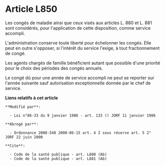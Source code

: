 # Article L850

Les congés de maladie ainsi que ceux visés aux articles L. 880 et L. 881 sont considérés, pour l'application de cette
disposition, comme service accompli.

L'administration conserve toute liberté pour échelonner les congés. Elle peut en outre s'opposer, si l'intérêt du service
l'exige, à tout fractionnement de congé.

Les agents chargés de famille bénéficient autant que possible d'une priorité pour le choix des périodes des congés annuels.

Le congé dû pour une année de service accompli ne peut se reporter sur l'année suivante sauf autorisation exceptionnelle
donnée par le chef de service.

**Liens relatifs à cet article**

	**Modifié par**:

	  - Loi n°86-33 du 9 janvier 1986 - art. 133 () JORF 11 janvier 1986

	**Abrogé par**:

	  - Ordonnance 2000-548 2000-06-15 art. 4 I sous réserve art. 5 2° JORF 22 juin 2000

	**Cite**:

	  - Code de la santé publique - art. L880 (Ab)
	  - Code de la santé publique - art. L881 (Ab)
